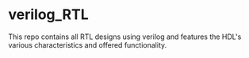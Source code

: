 # verilog_RTL
This repo contains all RTL designs using verilog and features the HDL's various characteristics and offered functionality.  
